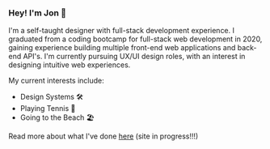 ### Hey! I'm Jon 🦦

I'm a self-taught designer with full-stack development experience. I graduated from a coding bootcamp for full-stack web development in 2020, gaining experience building multiple front-end web applications and back-end API's. I'm currently pursuing UX/UI design roles, with an interest in designing intuitive web experiences.

My current interests include:

- Design Systems 🛠
- Playing Tennis 🎾
- Going to the Beach 🏖

Read more about what I've done [here](https://jush.xyz/work) (site in progress!!!)

<!--
**jonush/jonush** is a ✨ _special_ ✨ repository because its `README.md` (this file) appears on your GitHub profile.

Here are some ideas to get you started:

- 🔭 I’m currently working on ...
- 🌱 I’m currently learning ...
- 👯 I’m looking to collaborate on ...
- 🤔 I’m looking for help with ...
- 💬 Ask me about ...
- 📫 How to reach me: ...
- 😄 Pronouns: ...
- ⚡ Fun fact: ...
-->
